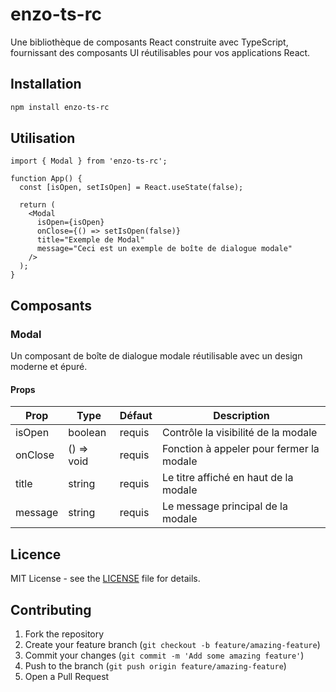 # enzo-ts-rc

Une bibliothèque de composants React construite avec TypeScript, fournissant des composants UI réutilisables pour vos applications React.

## Installation

```bash
npm install enzo-ts-rc
```

## Utilisation

```tsx
import { Modal } from 'enzo-ts-rc';

function App() {
  const [isOpen, setIsOpen] = React.useState(false);

  return (
    <Modal 
      isOpen={isOpen}
      onClose={() => setIsOpen(false)}
      title="Exemple de Modal"
      message="Ceci est un exemple de boîte de dialogue modale"
    />
  );
}
```

## Composants

### Modal

Un composant de boîte de dialogue modale réutilisable avec un design moderne et épuré.

#### Props

| Prop | Type | Défaut | Description |
|------|------|---------|-------------|
| isOpen | boolean | requis | Contrôle la visibilité de la modale |
| onClose | () => void | requis | Fonction à appeler pour fermer la modale |
| title | string | requis | Le titre affiché en haut de la modale |
| message | string | requis | Le message principal de la modale |

## Licence

MIT License - see the [LICENSE](LICENSE) file for details.

## Contributing

1. Fork the repository
2. Create your feature branch (`git checkout -b feature/amazing-feature`)
3. Commit your changes (`git commit -m 'Add some amazing feature'`)
4. Push to the branch (`git push origin feature/amazing-feature`)
5. Open a Pull Request

